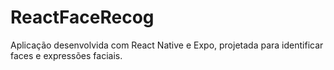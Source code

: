 # ReactFaceRecog
Aplicação desenvolvida com React Native e Expo, projetada para identificar faces e expressões faciais.
